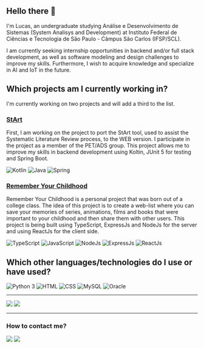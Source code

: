 ## Hello there 👋
I'm Lucas, an undergraduate studying Análise e Desenvolvimento de Sistemas (System Analisys and Development) at Instituto Federal de Ciências e Tecnologia de São Paulo - Câmpus São Carlos (IFSP/SCL).

I am currently seeking internship opportunities in backend and/or full stack development, as well as software modeling and design challenges to improve my skills. Furthermore, I wish to acquire knowledge and specialize in AI and IoT in the future.

<!--## What am I learning?
I have been practicing and improving my skills mainly in backend development with Kotlin/Java, junit for testing and spring boot. Additionally, I have projects in which I use ExpressJs and React for full stack development in Node. 

In both projects, I am using DDD concepts to create maintainable, extensible software that represents its domains appropriately.-->

## Which projects am I currently working in?
I'm currently working on two projects and will add a third to the list.

### [StArt](https://github.com/pet-ads/systematic)
First, I am working on the project to port the StArt tool, used to assist the Systematic Literature Review process, to the WEB version. I participate in the project as a member of the PET/ADS group. This project allows me to improve my skills in backend development using Koltin, JUnit 5 for testing and Spring Boot.

![Kotlin](https://img.shields.io/badge/Kotlin-0095D5?&style=for-the-badge&logo=kotlin&logoColor=white) ![Java](https://img.shields.io/badge/Java-ED8B00?style=for-the-badge&logo=openjdk&logoColor=white) ![Spring](https://img.shields.io/badge/Spring-6DB33F?style=for-the-badge&logo=spring&logoColor=white)

### [Remember Your Childhood](https://github.com/lucas-sdalmeida/remember-your-childhood)
Remember Your Childhood is a personal project that was born out of a college class. The idea of this project is to create a web-list where you can save your memories of series, animations, films and books that were important to your childhood and then share them with other users. This project is being built using TypeScript, ExpressJs and NodeJs for the server and using ReactJs for the client side.

![TypeScript](https://img.shields.io/badge/TypeScript-007ACC?style=for-the-badge&logo=typescript&logoColor=white) ![JavaScript](https://img.shields.io/badge/JavaScript-F7DF1E?style=for-the-badge&logo=javascript&logoColor=black) ![NodeJs](https://img.shields.io/badge/Node.js-43853D?style=for-the-badge&logo=node.js&logoColor=white) ![ExpressJs](https://img.shields.io/badge/Express.js-404D59?style=for-the-badge)
![ReactJs](https://img.shields.io/badge/React-20232A?style=for-the-badge&logo=react&logoColor=61DAFB)

## Which other languages/technologies do I use or have used?
  ![Python 3](https://img.shields.io/badge/Python-3776AB?style=for-the-badge&logo=python&logoColor=white) ![HTML](https://img.shields.io/badge/HTML5-E34F26?style=for-the-badge&logo=html5&logoColor=white) ![CSS](https://img.shields.io/badge/CSS3-1572B6?style=for-the-badge&logo=css3&logoColor=white) ![MySQL](https://img.shields.io/badge/MySQL-00000F?style=for-the-badge&logo=mysql&logoColor=white)
![Oracle](https://img.shields.io/badge/Oracle-F80000?style=for-the-badge&logo=Oracle&logoColor=white)

---

[![](https://github-readme-stats.vercel.app/api/top-langs/?username=lucas-sdalmeida&theme=radical)](https://github.com/anuraghazra/github-readme-stats) [![](https://github-readme-stats.vercel.app/api?username=lucas-sdalmeida&theme=radical&show_icons=true)](https://github.com/anuraghazra/github-readme-stats)

---
### How to contact me?
<a href="https://www.linkedin.com/in/lucas-silva-de-almeida-601b6628a"><img src="https://img.shields.io/badge/LinkedIn-0077B5?style=for-the-badge&logo=linkedin&logoColor=white"></a> <a href="mailto:lucassda10@gmail.com"><img src="https://img.shields.io/badge/Gmail-D14836?style=for-the-badge&logo=gmail&logoColor=white"></a>
